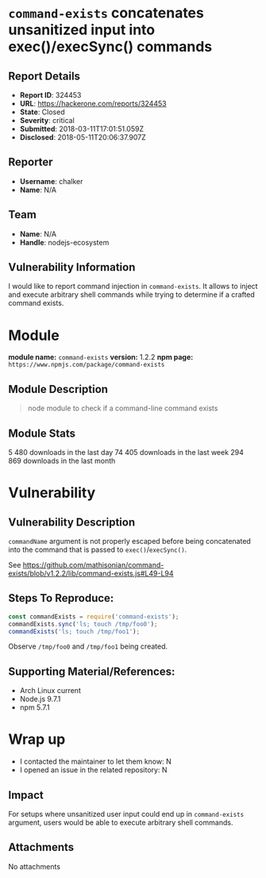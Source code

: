 # `command-exists` concatenates unsanitized input into exec()/execSync() commands

## Report Details
- **Report ID**: 324453
- **URL**: https://hackerone.com/reports/324453
- **State**: Closed
- **Severity**: critical
- **Submitted**: 2018-03-11T17:01:51.059Z
- **Disclosed**: 2018-05-11T20:06:37.907Z

## Reporter
- **Username**: chalker
- **Name**: N/A

## Team
- **Name**: N/A
- **Handle**: nodejs-ecosystem

## Vulnerability Information
I would like to report command injection in `command-exists`.
It allows to inject and execute arbitrary shell commands while trying to determine if a crafted command exists.

# Module

**module name:** `command-exists`
**version:** 1.2.2
**npm page:** `https://www.npmjs.com/package/command-exists`

## Module Description

> node module to check if a command-line command exists

## Module Stats

5 480 downloads in the last day
74 405 downloads in the last week
294 869 downloads in the last month

# Vulnerability

## Vulnerability Description

`commandName` argument is not properly escaped before being concatenated into the command that is passed to `exec()`/`execSync()`.

See https://github.com/mathisonian/command-exists/blob/v1.2.2/lib/command-exists.js#L49-L94

## Steps To Reproduce:

```js
const commandExists = require('command-exists');
commandExists.sync('ls; touch /tmp/foo0');
commandExists('ls; touch /tmp/foo1');
```

Observe `/tmp/foo0` and `/tmp/foo1` being created.

## Supporting Material/References:

- Arch Linux current
- Node.js 9.7.1
- npm 5.7.1

# Wrap up

- I contacted the maintainer to let them know: N
- I opened an issue in the related repository: N

## Impact

For setups where unsanitized user input could end up in `command-exists` argument, users would be able to execute arbitrary shell commands.

## Attachments
No attachments
